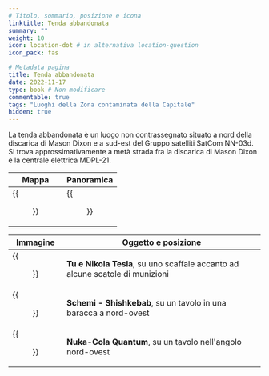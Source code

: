 ```yaml
---
# Titolo, sommario, posizione e icona
linktitle: Tenda abbandonata
summary: ""
weight: 10
icon: location-dot # in alternativa location-question
icon_pack: fas

# Metadata pagina
title: Tenda abbandonata
date: 2022-11-17
type: book # Non modificare
commentable: true
tags: "Luoghi della Zona contaminata della Capitale"
hidden: true
---
```




La tenda abbandonata è un luogo non contrassegnato situato a nord della discarica di Mason Dixon e a sud-est del Gruppo satelliti SatCom NN-03d. Si trova approssimativamente a metà strada fra la discarica di Mason Dixon e la centrale elettrica MDPL-21. 

| Mappa                                      | Panoramica                                 |
| ------------------------------------------ | ------------------------------------------ |
| {{<figure src="fo3/Abandoned_tent_loc.webp">}} | {{<figure src="fo3/FO3_abandoned_tent.webp">}} |

| Immagine                                                    | Oggetto e posizione                                                           |
| ----------------------------------------------------------- | ----------------------------------------------------------------------------- |
| {{<figure src="fo3/Abandoned_tent_Nikola_Tesla_and_You.webp">}} | **Tu e Nikola Tesla**, su uno scaffale accanto ad alcune scatole di munizioni |
| {{<figure src="fo3/Shack_with_Shishkebab_Schematics.webp">}}    | **Schemi - Shishkebab**, su un tavolo in una baracca a nord-ovest             |
| {{<figure src="fo3/FO3_abandoned_tent_interior.webp">}}         | **Nuka-Cola Quantum**, su un tavolo nell'angolo nord-ovest                    |



